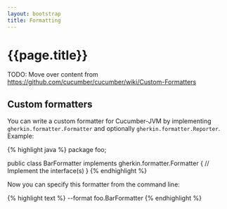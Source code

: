 ```yaml
---
layout: bootstrap
title: Formatting
---
```

# {{page.title}}

TODO: Move over content from https://github.com/cucumber/cucumber/wiki/Custom-Formatters

## Custom formatters

You can write a custom formatter for Cucumber-JVM by implementing `gherkin.formatter.Formatter` and optionally `gherkin.formatter.Reporter`. Example:

{% highlight java %}
package foo;

public class BarFormatter implements gherkin.formatter.Formatter {
    // Implement the interface(s)
}
{% endhighlight %}

Now you can specify this formatter from the command line:

{% highlight text %}
--format foo.BarFormatter
{% endhighlight %}

